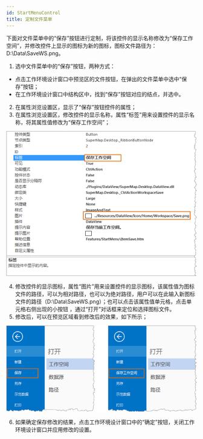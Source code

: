 ```yaml
---
id: StartMenuControl
title: 定制文件菜单
---
```

下面对文件菜单中的“保存”按钮进行定制，将该控件的显示名称修改为“保存工作空间”，并修改控件上显示的图标为新的图标，图标文件路径为：D:\Data\SaveWS.png。

1. 选中文件菜单中的“保存”按钮，两种方式：
  * 点击工作环境设计窗口中预览区的文件按钮，在弹出的文件菜单中选中“保存”按钮；
  * 在工作环境设计窗口中结构区中，找到“保存”按钮对应的结点，并选中。
2. 在属性浏览设置区，显示了“保存”按钮控件的属性；
3. 在属性浏览设置区，修改控件的显示名称，属性“标签”用来设置控件的显示名称，将其属性值修改为“保存工作空间”；  

![](img/startmenuCloseLabel.png)  

4. 修改控件的显示图标，属性“图片”用来设置控件的显示图标，该属性值为图标文件的路径，可以为相对路径，也可以为绝对路径，用户可以在此输入新图标文件的路径（D:\Data\SaveWS.png）；也可以点击该属性值单元格，点击单元格右侧出现的小按钮 ，通过“打开”对话框来定位和选择图标文件。
5. 修改后，可以在预览区域看到修改后的效果，如下所示；  

![](img/startmenuCloseResult.png)  

6. 如果确定保存修改的结果，点击工作环境设计窗口中的“确定”按钮，关闭工作环境设计窗口并应用修改的设置。

